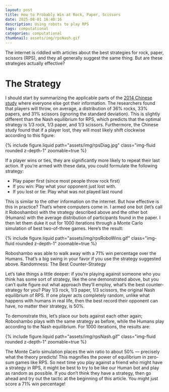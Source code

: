 ```yaml
---
layout: post
title: How to Probably Win at Rock, Paper, Scissors
date: 2025-08-01 16:40:16
description: Using robots to play RPS
tags: computational
categories: computational
thumbnail: assets/img/rpsNash.gif
---
```


The internet is riddled with articles about the best strategies for rock, paper, scissors (RPS), and they all generally suggest the same thing. But are these strategies actually effective?

# The Strategy

I should start by summarizing the applicable parts of the [2014 Chinese study](https://arxiv.org/pdf/1404.5199v1) where everyone else got their information. The researchers found that players will throw, on average, a distribution of 36% rocks, 33% papers, and 31% scissors (ignoring the standard deviation). This is slightly different than the Nash equilibrium for RPS, which predicts that the optimal strategy is 1/3 rock, 1/3 paper, and 1/3 scissors. Furthermore, the Chinese study found that if a player lost, they will most likely shift clockwise according to this figure:

{% include figure.liquid path="assets/img/rpsDiag.jpg" class="img-fluid rounded z-depth-1" zoomable=true %}

If a player wins or ties, they are significantly more likely to repeat their last action. If you’re armed with these data, you could formulate the following strategy:

* Play paper first (since most people throw rock first)
* If you win: Play what your opponent just lost with.
* If you lost or tie: Play what was not played last round

This is similar to the other information on the internet. But how effective is this in practice? That’s where computers come in. I armed one bot (let’s call it Roboshambo) with the strategy described above and the other bot (Humans) with the average distribution of participants found in the paper. I then let them duke it out for 1000 iterations through a Monte Carlo simulation of best two-of-three games. Here’s the result:

{% include figure.liquid path="assets/img/rpsRoboWins.gif" class="img-fluid rounded z-depth-1" zoomable=true %}

Roboshambo was able to walk away with a 71% win percentage over the Humans. That’s a big swing in your favor if you use the strategy suggested above.
Randomness: The Best Counter-Strategy

Let’s take things a little deeper: if you’re playing against someone who you think has some sort of strategy, like the one demonstrated above, but you can’t quite figure out what approach they’ll employ, what’s the best counter-strategy for you? Play 1/3 rock, 1/3 paper, 1/3 scissors, the original Nash equilibrium of RPS. If one player acts completely random, unlike what happens with humans in real life, then the best record their opponent can have, no matter their strategy, is 50%.

To demonstrate this, let’s place our bots against each other again; Roboshambo plays with the same strategy as before, while the Humans play according to the Nash equilibrium. For 1000 iterations, the results are:

{% include figure.liquid path="assets/img/rpsNash.gif" class="img-fluid rounded z-depth-1" zoomable=true %}

The Monte Carlo simulation places the win ratio to about 50% — precisely what the theory predicts! This magnifies the power of equilibrium in zero-sum games like RPS. So next time you play against a friend who might have a strategy in RPS, it might be best to try to be like our Human bot and play as random as possible. If you don’t think they have a strategy, then go ahead and try out the tactic at the beginning of this article. You might just score a 71% win percentage!
